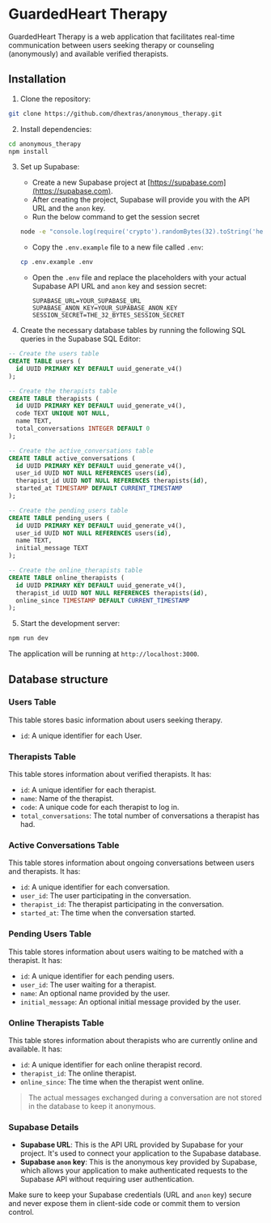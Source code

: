 # GuardedHeart Therapy

GuardedHeart Therapy is a web application that facilitates real-time communication between users seeking therapy or counseling (anonymously) and available verified therapists.

## Installation

1. Clone the repository:

```bash
git clone https://github.com/dhextras/anonymous_therapy.git
```

2. Install dependencies:

```bash
cd anonymous_therapy
npm install
```

3. Set up Supabase:

   - Create a new Supabase project at [https://supabase.com](https://supabase.com).
   - After creating the project, Supabase will provide you with the API URL and the `anon` key.
   - Run the below command to get the session secret

   ```bash
   node -e "console.log(require('crypto').randomBytes(32).toString('hex'))"
   ```
   - Copy the `.env.example` file to a new file called `.env`:

    ```bash
    cp .env.example .env
   ````

   - Open the `.env` file and replace the placeholders with your actual Supabase API URL and `anon` key and session secret:

     ```
     SUPABASE_URL=YOUR_SUPABASE_URL
     SUPABASE_ANON_KEY=YOUR_SUPABASE_ANON_KEY
     SESSION_SECRET=THE_32_BYTES_SESSION_SECRET
     ```

4. Create the necessary database tables by running the following SQL queries in the Supabase SQL Editor:

```sql
-- Create the users table
CREATE TABLE users (
  id UUID PRIMARY KEY DEFAULT uuid_generate_v4()
);

-- Create the therapists table
CREATE TABLE therapists (
  id UUID PRIMARY KEY DEFAULT uuid_generate_v4(),
  code TEXT UNIQUE NOT NULL,
  name TEXT,
  total_conversations INTEGER DEFAULT 0
);

-- Create the active_conversations table
CREATE TABLE active_conversations (
  id UUID PRIMARY KEY DEFAULT uuid_generate_v4(),
  user_id UUID NOT NULL REFERENCES users(id),
  therapist_id UUID NOT NULL REFERENCES therapists(id),
  started_at TIMESTAMP DEFAULT CURRENT_TIMESTAMP
);

-- Create the pending_users table
CREATE TABLE pending_users (
  id UUID PRIMARY KEY DEFAULT uuid_generate_v4(),
  user_id UUID NOT NULL REFERENCES users(id),
  name TEXT,
  initial_message TEXT
);

-- Create the online_therapists table
CREATE TABLE online_therapists (
  id UUID PRIMARY KEY DEFAULT uuid_generate_v4(),
  therapist_id UUID NOT NULL REFERENCES therapists(id),
  online_since TIMESTAMP DEFAULT CURRENT_TIMESTAMP
);
```

5. Start the development server:

```bash
npm run dev
```

The application will be running at `http://localhost:3000`.

## Database structure

### Users Table

This table stores basic information about users seeking therapy.

- `id`: A unique identifier for each User.

### Therapists Table

This table stores information about verified therapists. It has:

- `id`: A unique identifier for each therapist.
- `name`: Name of the therapist.
- `code`: A unique code for each therapist to log in.
- `total_conversations`: The total number of conversations a therapist has had.

### Active Conversations Table

This table stores information about ongoing conversations between users and therapists. It has:

- `id`: A unique identifier for each conversation.
- `user_id`: The user participating in the conversation.
- `therapist_id`: The therapist participating in the conversation.
- `started_at`: The time when the conversation started.

### Pending Users Table

This table stores information about users waiting to be matched with a therapist. It has:

- `id`: A unique identifier for each pending users.
- `user_id`: The user waiting for a therapist.
- `name`: An optional name provided by the user.
- `initial_message`: An optional initial message provided by the user.

### Online Therapists Table

This table stores information about therapists who are currently online and available. It has:

- `id`: A unique identifier for each online therapist record.
- `therapist_id`: The online therapist.
- `online_since`: The time when the therapist went online.

> The actual messages exchanged during a conversation are not stored in the database to keep it anonymous.

### Supabase Details

- **Supabase URL**: This is the API URL provided by Supabase for your project. It's used to connect your application to the Supabase database.
- **Supabase `anon` key**: This is the anonymous key provided by Supabase, which allows your application to make authenticated requests to the Supabase API without requiring user authentication.

Make sure to keep your Supabase credentials (URL and `anon` key) secure and never expose them in client-side code or commit them to version control.

